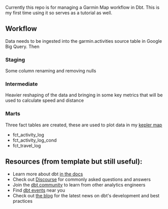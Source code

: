 Currently this repo is for managing a Garmin Map workflow in Dbt. This is my first time using it so serves as a tutorial as well.

## Workflow

Data needs to be ingested into the garmin.activities source table in Google Big Query. Then

### Staging

Some column renaming and removing nulls

### Intermediate

Heavier reshaping of the data and bringing in some key metrics that will be used to calculate speed and distance

### Marts

Three fact tables are created, these are used to plot data in my [kepler map](https://hallam-flda.github.io/garmin_map/)

- fct_activity_log
- fct_activity_log_cond
- fct_travel_log



## Resources (from template but still useful):
- Learn more about dbt [in the docs](https://docs.getdbt.com/docs/introduction)
- Check out [Discourse](https://discourse.getdbt.com/) for commonly asked questions and answers
- Join the [dbt community](https://getdbt.com/community) to learn from other analytics engineers
- Find [dbt events](https://events.getdbt.com) near you
- Check out [the blog](https://blog.getdbt.com/) for the latest news on dbt's development and best practices
